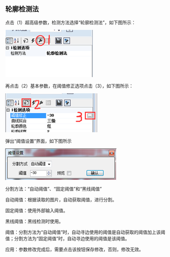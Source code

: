 ## 轮廓检测法

点击（1）超高级参数，检测方法选择“轮廓检测法”，如下图所示：

![](/assets/轮廓检测法.jpg)

再点击（2）基本参数，在阈值修正选项点击（3），如下图所示：

![](/assets/轮廓检测法阈值.jpg)

弹出“阈值设置”界面，如下图所示

![](/assets/轮廓检测法阈值界面.jpg)

分割方法：“自动阈值”、“固定阈值”和“黑线阈值”

自动阈值：根据读取的图片，自动获取阈值，进行分割。

固定阈值：使用外部输入阈值。

黑线阈值：黑线检测时使用。

阈值：分割方法为“自动阈值”时，自动寻边使用的阈值是自动获取的阈值加上该阈值；分割方法为“固定阈值”时，自动寻边使用的阈值是该阈值。

应用：参数修改完成后，需要点击该按钮保存修改，否则，修改无效。

